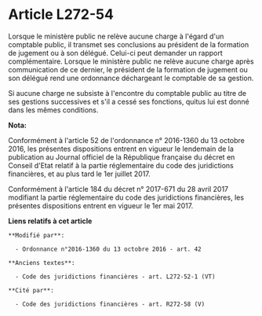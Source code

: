 # Article L272-54

Lorsque le ministère public ne relève aucune charge à l'égard d'un comptable public, il transmet ses conclusions au président
de la formation de jugement ou à son délégué. Celui-ci peut demander un rapport complémentaire. Lorsque le ministère public
ne relève aucune charge après communication de ce dernier, le président de la formation de jugement ou son délégué rend une
ordonnance déchargeant le comptable de sa gestion. 

Si aucune charge ne subsiste à l'encontre du comptable public au titre de ses gestions successives et s'il a cessé ses
fonctions, quitus lui est donné dans les mêmes conditions.

**Nota:**

Conformément à l'article 52 de l'ordonnance n° 2016-1360 du 13 octobre 2016, les présentes dispositions entrent en vigueur le
lendemain de la publication au Journal officiel de la République française du décret en Conseil d'Etat relatif à la partie
réglementaire du code des juridictions financières, et au plus tard le 1er juillet 2017.

Conformément à l'article 184 du décret n° 2017-671 du 28 avril 2017 modifiant la partie réglementaire du code des
juridictions financières, les présentes dispositions entrent en vigueur le 1er mai 2017.

**Liens relatifs à cet article**

	**Modifié par**:

	  - Ordonnance n°2016-1360 du 13 octobre 2016 - art. 42

	**Anciens textes**:

	  - Code des juridictions financières - art. L272-52-1 (VT)

	**Cité par**:

	  - Code des juridictions financières - art. R272-58 (V)
